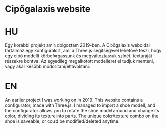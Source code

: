 # Cipőgalaxis website
# HU
Egy korábbi projekt amin dolgoztam 2019-ben.
A Cipőgalaxis weboldal tartalmaz egy konfigurátort, ami a Three.js segítségével lehetővé teszi, hogy egy cipő modellt körbeforgassunk és megváltoztassuk színét, textúráját részekre bontva.
Az egyedileg megalkotott modelleket el tudjuk menteni, vagy akár később módosítani/eltávolítani.
# EN
An earlier project I was working on in 2019.
This website contains a configurator, made with Three.js. I managed to import a shoe modell, and the configurator allows you to rotate the shoe model around and change its color, dividing its texture into parts.
The unique color/texture combo on the shoe is saveable, or could be modified/deleted anytime.
